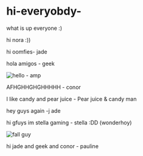 # hi-everyobdy-
what is up everyone :)

hi nora :))

hi oomfies- jade

hola amigos - geek

![hello - amp](https://media.discordapp.net/stickers/960619462460076092.png?size=160)

AFHGHHGHGHHHHH - conor

I like candy and pear juice - Pear juice & candy man

hey guys again -j ade

hi gfuys im stella gaming - stella :DD (wonderhoy)


![fall guy](https://pbs.twimg.com/media/FX9DJ45XgAE7yXf.jpg)

hi jade and geek and conor - pauline